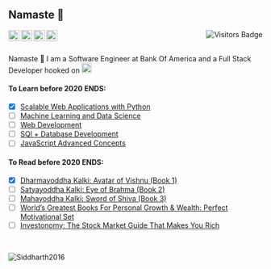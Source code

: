 ## Namaste :pray:

<a href="https://www.linkedin.com/in/siddharth-chandra1/">
  <img align="left" alt="Siddharth's LinkedIn" width="22px" src="https://cdn.jsdelivr.net/npm/simple-icons@v3/icons/linkedin.svg" />
</a>
<a href="https://www.hackerearth.com/@chandraji">
  <img align="left" alt="Siddharth's HackerEarth" width="22px" src="https://cdn.jsdelivr.net/npm/simple-icons@3.8.0/icons/hackerearth.svg" />
</a>
<a href="https://www.hackerrank.com/siddharthchandr1">
  <img align="left" alt="Siddharth's HackerRank" width="22px" src="https://cdn.jsdelivr.net/npm/simple-icons@3.8.0/icons/hackerrank.svg" />
</a>
<a href="https://siddharth2016.github.io/">
  <img align="left" alt="Siddharth's GitHub" width="22px" src="https://cdn.jsdelivr.net/npm/simple-icons@3.8.0/icons/github.svg" />
</a>
<img align="right" alt="Visitors Badge" src="https://my-visitor-badge.glitch.me/badge?page_id=Siddharth2016.Siddharth2016" />

<br />
<br />

Namaste :pray: I am a Software Engineer at Bank Of America and a Full Stack Developer hooked on <img alt="Python Icon" width="20px" src="https://github.com/Siddharth2016/Siddharth2016/blob/master/python.gif?raw=true" />


#### To Learn before 2020 ENDS:

- [x] [Scalable Web Applications with Python](https://www.udemy.com/course/flask-is-fun-and-easy-from-basics-to-building-scalable-apps/)
- [ ] [Machine Learning and Data Science](https://www.udemy.com/course/complete-machine-learning-and-data-science-zero-to-mastery/)
- [ ] [Web Development](https://www.udemy.com/course/the-complete-web-developer-zero-to-mastery/)
- [ ] [SQl + Database Development](https://www.udemy.com/course/complete-sql-databases-bootcamp-zero-to-mastery/)
- [ ] [JavaScript Advanced Concepts](https://www.udemy.com/course/advanced-javascript-concepts/)

#### To Read before 2020 ENDS:

- [x] [Dharmayoddha Kalki: Avatar of Vishnu (Book 1)](https://amzn.to/32MgALv)
- [ ] [Satyayoddha Kalki: Eye of Brahma (Book 2)](https://amzn.to/2HiVBYn)
- [ ] [Mahayoddha Kalki: Sword of Shiva (Book 3)](https://amzn.to/2Hhg93w)
- [ ] [World’s Greatest Books For Personal Growth & Wealth: Perfect Motivational Set](https://amzn.to/2RI5eBP)
- [ ] [Investonomy: The Stock Market Guide That Makes You Rich](https://amzn.to/2ZOrAWP)

<br />

<p><img src="https://github-readme-stats.vercel.app/api?username=Siddharth2016&theme=vision-friendly-dark&show_icons=true&count_private=true" alt="Siddharth2016" />
